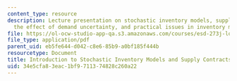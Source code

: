 ```yaml
---
content_type: resource
description: Lecture presentation on stochastic inventory models, supply contracts,
  the effect of demand uncertainty, and practical issues in inventory management.
file: https://ol-ocw-studio-app-qa.s3.amazonaws.com/courses/esd-273j-logistics-and-supply-chain-management-fall-2009/34e5cfa83eac1bf9711374828c260a22_MITESD_273JF09_lec05.pdf
file_type: application/pdf
parent_uid: eb5fe644-d042-c8e6-85b9-a0bf185f444b
resourcetype: Document
title: Introduction to Stochastic Inventory Models and Supply Contracts
uid: 34e5cfa8-3eac-1bf9-7113-74828c260a22
---
```

